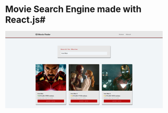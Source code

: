 # Movie Search Engine made with React.js#
![alt text](https://github.com/jamesdwolfe/React-Movie-Search-Engine/blob/master/demo.PNG?raw=true)<br/>